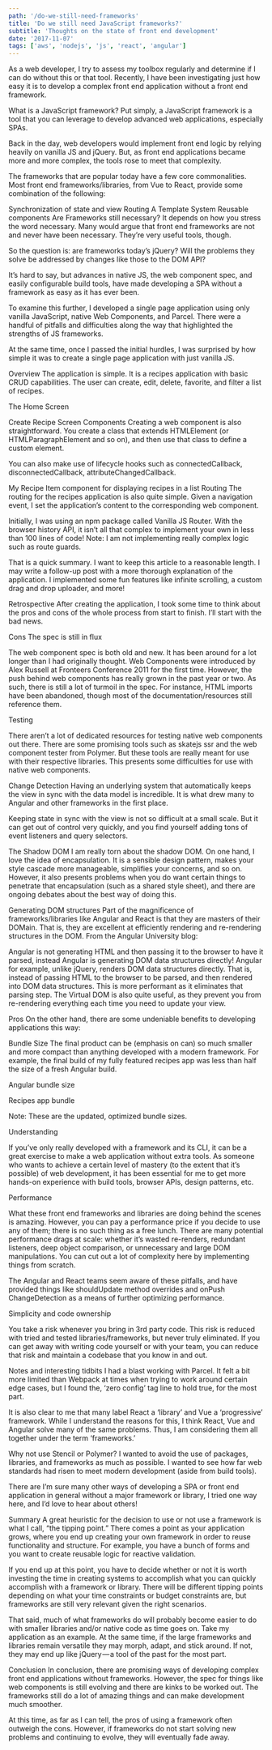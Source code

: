 ```yaml
---
path: '/do-we-still-need-frameworks'
title: 'Do we still need JavaScript frameworks?'
subtitle: 'Thoughts on the state of front end development'
date: '2017-11-07'
tags: ['aws', 'nodejs', 'js', 'react', 'angular']
---
```


As a web developer, I try to assess my toolbox regularly and determine if I can do without this or that tool. Recently, I have been investigating just how easy it is to develop a complex front end application without a front end framework.

What is a JavaScript framework?
Put simply, a JavaScript framework is a tool that you can leverage to develop advanced web applications, especially SPAs.

Back in the day, web developers would implement front end logic by relying heavily on vanilla JS and jQuery. But, as front end applications became more and more complex, the tools rose to meet that complexity.

The frameworks that are popular today have a few core commonalities. Most front end frameworks/libraries, from Vue to React, provide some combination of the following:

Synchronization of state and view
Routing
A Template System
Reusable components
Are Frameworks still necessary?
It depends on how you stress the word necessary. Many would argue that front end frameworks are not and never have been necessary. They’re very useful tools, though.

So the question is: are frameworks today’s jQuery? Will the problems they solve be addressed by changes like those to the DOM API?

It’s hard to say, but advances in native JS, the web component spec, and easily configurable build tools, have made developing a SPA without a framework as easy as it has ever been.

To examine this further, I developed a single page application using only vanilla JavaScript, native Web Components, and Parcel. There were a handful of pitfalls and difficulties along the way that highlighted the strengths of JS frameworks.

At the same time, once I passed the initial hurdles, I was surprised by how simple it was to create a single page application with just vanilla JS.

Overview
The application is simple. It is a recipes application with basic CRUD capabilities. The user can create, edit, delete, favorite, and filter a list of recipes.

The Home Screen

Create Recipe Screen
Components
Creating a web component is also straightforward. You create a class that extends HTMLElement (or HTMLParagraphElement and so on), and then use that class to define a custom element.

You can also make use of lifecycle hooks such as connectedCallback, disconnectedCallback, attributeChangedCallback.

My Recipe Item component for displaying recipes in a list
Routing
The routing for the recipes application is also quite simple. Given a navigation event, I set the application’s content to the corresponding web component.

Initially, I was using an npm package called Vanilla JS Router. With the browser history API, it isn’t all that complex to implement your own in less than 100 lines of code! Note: I am not implementing really complex logic such as route guards.

That is a quick summary. I want to keep this article to a reasonable length. I may write a follow-up post with a more thorough explanation of the application. I implemented some fun features like infinite scrolling, a custom drag and drop uploader, and more!

Retrospective
After creating the application, I took some time to think about the pros and cons of the whole process from start to finish. I’ll start with the bad news.

Cons
The spec is still in flux

The web component spec is both old and new. It has been around for a lot longer than I had originally thought. Web Components were introduced by Alex Russell at Fronteers Conference 2011 for the first time. However, the push behind web components has really grown in the past year or two. As such, there is still a lot of turmoil in the spec. For instance, HTML imports have been abandoned, though most of the documentation/resources still reference them.

Testing

There aren’t a lot of dedicated resources for testing native web components out there. There are some promising tools such as skatejs ssr and the web component tester from Polymer. But these tools are really meant for use with their respective libraries. This presents some difficulties for use with native web components.

Change Detection
Having an underlying system that automatically keeps the view in sync with the data model is incredible. It is what drew many to Angular and other frameworks in the first place.

Keeping state in sync with the view is not so difficult at a small scale. But it can get out of control very quickly, and you find yourself adding tons of event listeners and query selectors.

The Shadow DOM
I am really torn about the shadow DOM. On one hand, I love the idea of encapsulation. It is a sensible design pattern, makes your style cascade more manageable, simplifies your concerns, and so on. However, it also presents problems when you do want certain things to penetrate that encapsulation (such as a shared style sheet), and there are ongoing debates about the best way of doing this.

Generating DOM structures
Part of the magnificence of frameworks/libraries like Angular and React is that they are masters of their DOMain. That is, they are excellent at efficiently rendering and re-rendering structures in the DOM. From the Angular University blog:

Angular is not generating HTML and then passing it to the browser to have it parsed, instead Angular is generating DOM data structures directly!
Angular for example, unlike jQuery, renders DOM data structures directly. That is, instead of passing HTML to the browser to be parsed, and then rendered into DOM data structures. This is more performant as it eliminates that parsing step. The Virtual DOM is also quite useful, as they prevent you from re-rendering everything each time you need to update your view.

Pros
On the other hand, there are some undeniable benefits to developing applications this way:

Bundle Size
The final product can be (emphasis on can) so much smaller and more compact than anything developed with a modern framework. For example, the final build of my fully featured recipes app was less than half the size of a fresh Angular build.

Angular bundle size

Recipes app bundle

Note: These are the updated, optimized bundle sizes.

Understanding

If you’ve only really developed with a framework and its CLI, it can be a great exercise to make a web application without extra tools. As someone who wants to achieve a certain level of mastery (to the extent that it’s possible) of web development, it has been essential for me to get more hands-on experience with build tools, browser APIs, design patterns, etc.

Performance

What these front end frameworks and libraries are doing behind the scenes is amazing. However, you can pay a performance price if you decide to use any of them; there is no such thing as a free lunch. There are many potential performance drags at scale: whether it’s wasted re-renders, redundant listeners, deep object comparison, or unnecessary and large DOM manipulations. You can cut out a lot of complexity here by implementing things from scratch.

The Angular and React teams seem aware of these pitfalls, and have provided things like shouldUpdate method overrides and onPush ChangeDetection as a means of further optimizing performance.

Simplicity and code ownership

You take a risk whenever you bring in 3rd party code. This risk is reduced with tried and tested libraries/frameworks, but never truly eliminated. If you can get away with writing code yourself or with your team, you can reduce that risk and maintain a codebase that you know in and out.

Notes and interesting tidbits
I had a blast working with Parcel. It felt a bit more limited than Webpack at times when trying to work around certain edge cases, but I found the, ‘zero config’ tag line to hold true, for the most part.

It is also clear to me that many label React a ‘library’ and Vue a ‘progressive’ framework. While I understand the reasons for this, I think React, Vue and Angular solve many of the same problems. Thus, I am considering them all together under the term ‘frameworks.’

Why not use Stencil or Polymer? I wanted to avoid the use of packages, libraries, and frameworks as much as possible. I wanted to see how far web standards had risen to meet modern development (aside from build tools).

There are I’m sure many other ways of developing a SPA or front end application in general without a major framework or library, I tried one way here, and I’d love to hear about others!

Summary
A great heuristic for the decision to use or not use a framework is what I call, “the tipping point.” There comes a point as your application grows, where you end up creating your own framework in order to reuse functionality and structure. For example, you have a bunch of forms and you want to create reusable logic for reactive validation.

If you end up at this point, you have to decide whether or not it is worth investing the time in creating systems to accomplish what you can quickly accomplish with a framework or library. There will be different tipping points depending on what your time constraints or budget constraints are, but frameworks are still very relevant given the right scenarios.

That said, much of what frameworks do will probably become easier to do with smaller libraries and/or native code as time goes on. Take my application as an example. At the same time, if the large frameworks and libraries remain versatile they may morph, adapt, and stick around. If not, they may end up like jQuery — a tool of the past for the most part.

Conclusion
In conclusion, there are promising ways of developing complex front end applications without frameworks. However, the spec for things like web components is still evolving and there are kinks to be worked out. The frameworks still do a lot of amazing things and can make development much smoother.

At this time, as far as I can tell, the pros of using a framework often outweigh the cons. However, if frameworks do not start solving new problems and continuing to evolve, they will eventually fade away.
